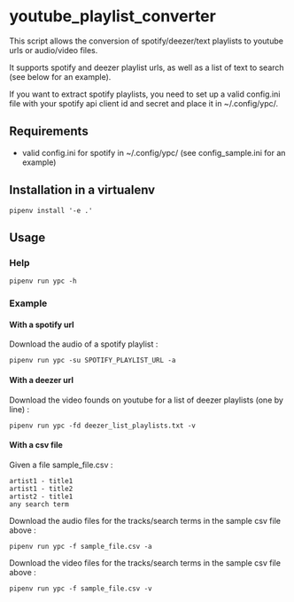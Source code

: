 # youtube_playlist_converter

This script allows the conversion of spotify/deezer/text playlists to youtube urls or audio/video files.

It supports spotify and deezer playlist urls, as well as a list of text to search (see below for an example).

If you want to extract spotify playlists, you need to set up a valid config.ini file with your spotify api client id and secret and place it in ~/.config/ypc/.

## Requirements

- valid config.ini for spotify in ~/.config/ypc/ (see config_sample.ini for an example)

## Installation in a virtualenv

```
pipenv install '-e .'
```

## Usage

### Help

```
pipenv run ypc -h
```

### Example

#### With a spotify url

Download the audio of a spotify playlist :

```
pipenv run ypc -su SPOTIFY_PLAYLIST_URL -a
```

#### With a deezer url

Download the video founds on youtube for a list of deezer playlists (one by line) :

```
pipenv run ypc -fd deezer_list_playlists.txt -v
```

#### With a csv file

Given a file sample_file.csv :

```
artist1 - title1
artist1 - title2
artist2 - title1
any search term
```

Download the audio files for the tracks/search terms in the sample csv file above :

```
pipenv run ypc -f sample_file.csv -a
```

Download the video files for the tracks/search terms in the sample csv file above :

```
pipenv run ypc -f sample_file.csv -v
```
